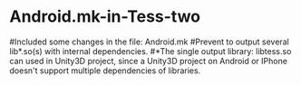# Android.mk-in-Tess-two

#Included some changes in the file: Android.mk
#Prevent to output several lib*.so(s) with internal dependencies.
#*The single output library: libtess.so can used in Unity3D project, since a Unity3D project on Android or IPhone doesn't support multiple dependencies of libraries.

